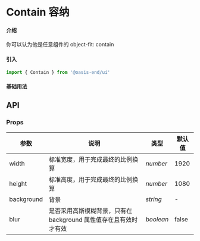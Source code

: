 <script lang="ts">
    import Basic from './demo/basic.md'
</script>

# Contain 容纳

#### 介绍

你可以认为他是任意组件的 object-fit: contain

#### 引入

```js
import { Contain } from '@oasis-end/ui'
```

#### 基础用法

<Basic />

## API

### Props

| 参数      | 说明           | 类型                                                                | 默认值 |
| --------- | -------------- | ------------------------------------------------------------------- | ------ |
| width | 标准宽度，用于完成最终的比例换算       | _number_          | 1920     |
| height      | 标准高度，用于完成最终的比例换算       | _number_          | 1080     |
| background | 背景 | _string_ | - |
| blur | 是否采用高斯模糊背景，只有在 background 属性值存在且有效时才有效 | _boolean_ | false |